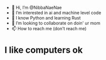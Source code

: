 - 👋 Hi, I’m @NibbaNaeNae
- 👀 I’m interested in ai and machine level code
- 🌱 I know Python and learning Rust
- 💞️ I’m looking to collaborate on doin' ur mom 
- 📫 How to reach me (don't reach me)

<!---
NibbaNaeNae/NibbaNaeNae is a ✨ special ✨ repository because its `README.md` (this file) appears on your GitHub profile.
You can click the Preview link to take a look at your changes.
--->

# I like computers ok
